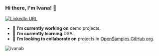 ### Hi there, I'm Ivana! 👋 <!--div align = 'right'>![](https://komarev.com/ghpvc/?username=ivanab&color=blue)</div-->    
[![LinkedIn URL](https://img.shields.io/static/v1?color=blue&label=linkedin&logo=linkedin&logoColor=white&style=for-the-badge&message=Connect)](https://www.linkedin.com/in/ivanab)        
- 🔭 **I’m currently working on** demo projects.   
- 🌱 **I’m currently learning** DSA. <!--about GraphQL.-->  <!--React and Redux.--><!--OAuth/Passport.js and authentication with JWT.--> <!--S.O.L.I.D. Principles.--> <!--exploring my interests.-->
- 👯 **I’m looking to collaborate on** projects in [OpenSamples GitHub org](https://github.com/OpenSamples).
<!--- 🤔 I’m looking for help with writing unit tests for projects in OpenSamples.--><!---- 💬 **Ask me about** WebRTC in C# client applications.--><!----- 📫 **How to reach me**: [LinkedIn - ivanab](https://www.linkedin.com/in/ivanab/).--><!---- 😄 **Pronouns**: she/her/hers--><!--- ⚡ **Fun fact**: I like traveling and networking in tech events.   -->
<!--hr/-->
<!--p align="center"><a href="https://github.com/ivanab">
  <img src="https://github-readme-stats.vercel.app/api?username=ivanab&count_private=true&show_icons=true&hide=stars" />
</a></p-->

<img src="https://github-readme-streak-stats.herokuapp.com/?user=ivanab&theme=black-ice&hide_border=true&stroke=0000&background=0D1117&ring=e05397&fire=e05397&currStreakLabel=e05397&bg_color=30,e96443,904e95&title_color=fff&text_color=fff" alt="ivanab" />
